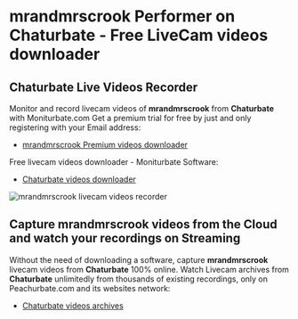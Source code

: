 # mrandmrscrook Performer on Chaturbate - Free LiveCam videos downloader

## Chaturbate Live Videos Recorder

Monitor and record livecam videos of **mrandmrscrook** from **Chaturbate** with Moniturbate.com
Get a premium trial for free by just and only registering with your Email address:
* [mrandmrscrook Premium videos downloader](https://moniturbate.com/request-demo-licence-key.html)

Free livecam videos downloader - Moniturbate Software:
* [Chaturbate videos downloader](https://moniturbate.com/moniturbate-download-software.html)

![mrandmrscrook livecam videos recorder](https://peachurnet.com/templates/moniturbate-software.png)


## Capture mrandmrscrook videos from the Cloud and watch your recordings on Streaming

Without the need of downloading a software, capture **mrandmrscrook** livecam videos from **Chaturbate** 100% online.
Watch Livecam archives from **Chaturbate** unlimitedly from thousands of existing recordings, only on Peachurbate.com and its websites network:
* [Chaturbate videos archives](https://peachurnet.com/)